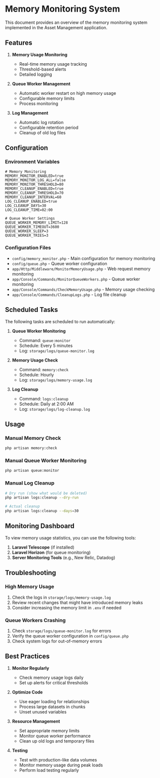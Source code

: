 # Memory Monitoring System

This document provides an overview of the memory monitoring system implemented in the Asset Management application.

## Features

1. **Memory Usage Monitoring**
   - Real-time memory usage tracking
   - Threshold-based alerts
   - Detailed logging

2. **Queue Worker Management**
   - Automatic worker restart on high memory usage
   - Configurable memory limits
   - Process monitoring

3. **Log Management**
   - Automatic log rotation
   - Configurable retention period
   - Cleanup of old log files

## Configuration

### Environment Variables

```env
# Memory Monitoring
MEMORY_MONITOR_ENABLED=true
MEMORY_MONITOR_LOG_ALL=false
MEMORY_MONITOR_THRESHOLD=80
MEMORY_CLEANUP_ENABLED=true
MEMORY_CLEANUP_THRESHOLD=70
MEMORY_CLEANUP_INTERVAL=60
LOG_CLEANUP_ENABLED=true
LOG_CLEANUP_DAYS=30
LOG_CLEANUP_TIME=02:00

# Queue Worker Settings
QUEUE_WORKER_MEMORY_LIMIT=128
QUEUE_WORKER_TIMEOUT=3600
QUEUE_WORKER_SLEEP=3
QUEUE_WORKER_TRIES=3
```

### Configuration Files

- `config/memory_monitor.php` - Main configuration for memory monitoring
- `config/queue.php` - Queue worker configuration
- `app/Http/Middleware/MonitorMemoryUsage.php` - Web request memory monitoring
- `app/Console/Commands/MonitorQueueWorkers.php` - Queue worker monitoring
- `app/Console/Commands/CheckMemoryUsage.php` - Memory usage checking
- `app/Console/Commands/CleanupLogs.php` - Log file cleanup

## Scheduled Tasks

The following tasks are scheduled to run automatically:

1. **Queue Worker Monitoring**
   - Command: `queue:monitor`
   - Schedule: Every 5 minutes
   - Log: `storage/logs/queue-monitor.log`

2. **Memory Usage Check**
   - Command: `memory:check`
   - Schedule: Hourly
   - Log: `storage/logs/memory-usage.log`

3. **Log Cleanup**
   - Command: `logs:cleanup`
   - Schedule: Daily at 2:00 AM
   - Log: `storage/logs/log-cleanup.log`

## Usage

### Manual Memory Check

```bash
php artisan memory:check
```

### Manual Queue Worker Monitoring

```bash
php artisan queue:monitor
```

### Manual Log Cleanup

```bash
# Dry run (show what would be deleted)
php artisan logs:cleanup --dry-run

# Actual cleanup
php artisan logs:cleanup --days=30
```

## Monitoring Dashboard

To view memory usage statistics, you can use the following tools:

1. **Laravel Telescope** (if installed)
2. **Laravel Horizon** (for queue monitoring)
3. **Server Monitoring Tools** (e.g., New Relic, Datadog)

## Troubleshooting

### High Memory Usage

1. Check the logs in `storage/logs/memory-usage.log`
2. Review recent changes that might have introduced memory leaks
3. Consider increasing the memory limit in `.env` if needed

### Queue Workers Crashing

1. Check `storage/logs/queue-monitor.log` for errors
2. Verify the queue worker configuration in `config/queue.php`
3. Check system logs for out-of-memory errors

## Best Practices

1. **Monitor Regularly**
   - Check memory usage logs daily
   - Set up alerts for critical thresholds

2. **Optimize Code**
   - Use eager loading for relationships
   - Process large datasets in chunks
   - Unset unused variables

3. **Resource Management**
   - Set appropriate memory limits
   - Monitor queue worker performance
   - Clean up old logs and temporary files

4. **Testing**
   - Test with production-like data volumes
   - Monitor memory usage during peak loads
   - Perform load testing regularly
